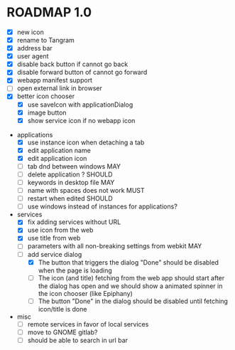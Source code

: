 # ROADMAP 1.0

- [x] new icon
- [x] rename to Tangram
- [x] address bar
- [x] user agent
- [x] disable back button if cannot go back
- [x] disable forward button of cannot go forward
- [x] webapp manifest support
- [ ] open external link in browser
- [x] better icon chooser
  - [x] use saveIcon with applicationDialog
  - [x] image button
  - [x] show service icon if no webapp icon
- applications
  - [x] use instance icon when detaching a tab
  - [x] edit application name
  - [x] edit application icon
  - [ ] tab dnd between windows MAY
  - [ ] delete application ? SHOULD
  - [ ] keywords in desktop file MAY
  - [ ] name with spaces does not work MUST
  - [ ] restart when edited SHOULD
  - [ ] use windows instead of instances for applications?
- services
  - [x] fix adding services without URL
  - [x] use icon from the web
  - [x] use title from web
  - [ ] parameters with all non-breaking settings from webkit MAY
  - [ ] add service dialog
    - [x] The button that triggers the dialog "Done" should be disabled when the page is loading
    - [ ] The icon (and title) fetching from the web app should start after the dialog has open and we should show a animated spinner in the icon chooser (like Epiphany)
    - [ ] The button "Done" in the dialog should be disabled until fetching icon/title is done
- misc
  - [ ] remote services in favor of local services
  - [ ] move to GNOME gitlab?
  - [ ] should be able to search in url bar
